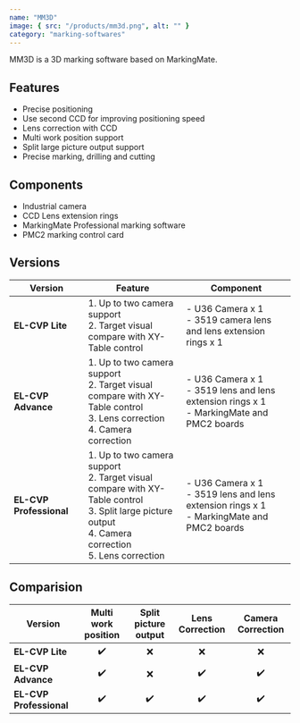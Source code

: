 ```yaml
---
name: "MM3D"
image: { src: "/products/mm3d.png", alt: "" }
category: "marking-softwares"
---
```


MM3D is a 3D marking software based on MarkingMate.

## Features

- Precise positioning
- Use second CCD for improving positioning speed
- Lens correction with CCD
- Multi work position support
- Split large picture output support
- Precise marking, drilling and cutting

## Components

- Industrial camera
- CCD Lens extension rings
- MarkingMate Professional marking software
- PMC2 marking control card

## Versions

<small>

| Version                 | Feature                                                                                                                                                              | Component                                                                                         |
| ----------------------- | -------------------------------------------------------------------------------------------------------------------------------------------------------------------- | ------------------------------------------------------------------------------------------------- |
| **EL-CVP Lite**         | 1. Up to two camera support <br> 2. Target visual compare with XY-Table control                                                                                      | - U36 Camera x 1 <br> - 3519 camera lens and lens extension rings x 1                             |
| **EL-CVP Advance**      | 1. Up to two camera support <br> 2. Target visual compare with XY-Table control <br> 3. Lens correction <br> 4. Camera correction                                    | - U36 Camera x 1 <br> - 3519 lens and lens extension rings x 1 <br> - MarkingMate and PMC2 boards |
| **EL-CVP Professional** | 1. Up to two camera support <br> 2. Target visual compare with XY-Table control <br> 3. Split large picture output <br> 4. Camera correction <br> 5. Lens correction | - U36 Camera x 1 <br> - 3519 lens and lens extension rings x 1 <br> - MarkingMate and PMC2 boards |

</small>

## Comparision

<small>

| Version                 | Multi work position | Split picture output | Lens Correction | Camera Correction |
| ----------------------- | :-----------------: | :------------------: | :-------------: | :---------------: |
| **EL-CVP Lite**         |         ✔️          |          ❌          |       ❌        |        ❌         |
| **EL-CVP Advance**      |         ✔️          |          ❌          |       ✔️        |        ✔️         |
| **EL-CVP Professional** |         ✔️          |          ✔️          |       ✔️        |        ✔️         |

</small>
